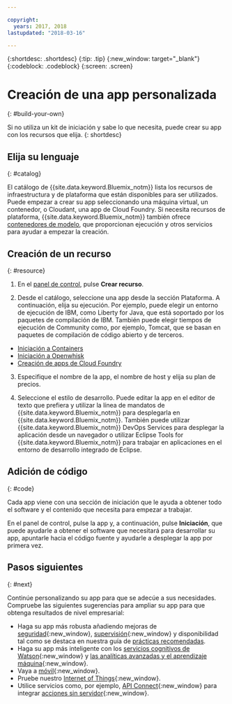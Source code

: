 ```yaml
---

copyright:
  years: 2017, 2018
lastupdated: "2018-03-16"

---
```


{:shortdesc: .shortdesc}
{:tip: .tip}
{:new_window: target="_blank"}
{:codeblock: .codeblock}
{:screen: .screen}

# Creación de una app personalizada
{: #build-your-own}

Si no utiliza un kit de iniciación y sabe lo que necesita, puede crear su app con los recursos que elija.
{: shortdesc}

## Elija su lenguaje
{: #catalog}

El catálogo de {{site.data.keyword.Bluemix_notm}} lista los recursos de infraestructura y de plataforma que están disponibles para ser utilizados. Puede empezar a crear su app seleccionando una máquina virtual, un contenedor, o Cloudant, una app de Cloud Foundry. Si necesita recursos de plataforma, {{site.data.keyword.Bluemix_notm}} también ofrece [contenedores de modelo](https://console.bluemix.net/catalog/?taxonomyNavigation=apps&category=blueprints), que proporcionan ejecución y otros servicios para ayudar a empezar la creación.

## Creación de un recurso
{: #resource}

1. En el [panel de control](https://console.bluemix.net/dashboard/apps/), pulse **Crear recurso**.

2. Desde el catálogo, seleccione una app desde la sección Plataforma. A continuación, elija su ejecución. Por ejemplo, puede elegir un entorno de ejecución de IBM, como Liberty for Java, que está soportado por los paquetes de compilación de IBM. También puede elegir tiempos de ejecución de Community como, por ejemplo, Tomcat, que se basan en paquetes de compilación de código abierto y de terceros.

  * [Iniciación a Containers](../containers/container_index.html)
  * [Iniciación a Openwhisk](../openwhisk/index.html)
  * [Creación de apps de Cloud Foundry](../cfapps/index.html#creating_cloud_foundry_apps)

3. Especifique el nombre de la app, el nombre de host y elija su plan de precios.

4. Seleccione el estilo de desarrollo. Puede editar la app en el editor de texto que prefiera y utilizar la línea de mandatos de {{site.data.keyword.Bluemix_notm}} para desplegarla en {{site.data.keyword.Bluemix_notm}}. También puede utilizar {{site.data.keyword.Bluemix_notm}} DevOps Services para desplegar la aplicación desde un navegador o utilizar Eclipse Tools for {{site.data.keyword.Bluemix_notm}} para trabajar en aplicaciones en el entorno de desarrollo integrado de Eclipse.

## Adición de código
{: #code}

Cada app viene con una sección de iniciación que le ayuda a obtener todo el software y el contenido que necesita para empezar a trabajar.

En el panel de control, pulse la app y, a continuación, pulse **Iniciación**, que puede ayudarle a obtener el software que necesitará para desarrollar su app, apuntarle hacia el código fuente y ayudarle a desplegar la app por primera vez.

## Pasos siguientes
{: #next}

Continúe personalizando su app para que se adecúe a sus necesidades. Compruebe las siguientes sugerencias para ampliar su app para que obtenga resultados de nivel empresarial:

* Haga su app más robusta añadiendo mejoras de [seguridad](https://console.bluemix.net/catalog/?taxonomyNavigation=data&category=security){:new_window}, [supervisión](https://console.bluemix.net/catalog/?category=devops){:new_window} y disponibilidad tal como se destaca en nuestra guía de [prácticas recomendadas](best-practice.html).
* Haga su app más inteligente con los [servicios cognitivos de Watson](https://console.bluemix.net/catalog/?taxonomyNavigation=data&category=watson){:new_window} y [las analíticas avanzadas y el aprendizaje máquina](https://console.bluemix.net/catalog/?taxonomyNavigation=data&category=data){:new_window}.
* Vaya a [móvil](https://console.bluemix.net/catalog/?category=mobile){:new_window}.
* Pruebe nuestro [Internet of Things](https://console.bluemix.net/catalog/?category=iot){:new_window}.
* Utilice servicios como, por ejemplo, [API Connect](https://console.bluemix.net/catalog/?category=integration){:new_window} para integrar [acciones sin servidor](https://console.bluemix.net/catalog/?category=whisk){:new_window}.


